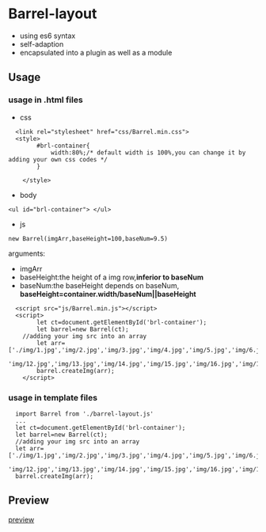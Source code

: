 # Barrel-layout
* using es6 syntax
* self-adaption
* encapsulated into a plugin as well as a module

## Usage
### usage in .html files
* css
```
  <link rel="stylesheet" href="css/Barrel.min.css">
  <style>
		#brl-container{
			width:80%;/* default width is 100%,you can change it by adding your own css codes */
		}
		
	</style>
```
* body
```
<ul id="brl-container">	</ul>
```
* js

```
new Barrel(imgArr,baseHeight=100,baseNum=9.5)
```
arguments:
* imgArr
* baseHeight:the height of a img row,**inferior to baseNum**
* baseNum:the baseHeight depends on baseNum, **baseHeight=container.width/baseNum||baseHeight**
```
  <script src="js/Barrel.min.js"></script>
  <script>
		let ct=document.getElementById('brl-container');
		let barrel=new Barrel(ct);
    //adding your img src into an array
		let arr=['./img/1.jpg','img/2.jpg','img/3.jpg','img/4.jpg','img/5.jpg','img/6.jpg','img/7.jpg','img/8.jpg','img/9.jpg','img/10.jpg','img/11.jpg',
		'img/12.jpg','img/13.jpg','img/14.jpg','img/15.jpg','img/16.jpg','img/17.jpg','img/18.jpg','img/19.jpg','img/20.jpg','img/21.jpg'];
		barrel.createImg(arr);
	</script>
```
### usage in template files
```
  import Barrel from './barrel-layout.js'
  ...
  let ct=document.getElementById('brl-container');
  let barrel=new Barrel(ct);
  //adding your img src into an array
  let arr=['./img/1.jpg','img/2.jpg','img/3.jpg','img/4.jpg','img/5.jpg','img/6.jpg','img/7.jpg','img/8.jpg','img/9.jpg','img/10.jpg','img/11.jpg',
  'img/12.jpg','img/13.jpg','img/14.jpg','img/15.jpg','img/16.jpg','img/17.jpg','img/18.jpg','img/19.jpg','img/20.jpg','img/21.jpg'];
  barrel.createImg(arr);
```
## Preview
[preview](http://htmlpreview.github.io/?https://github.com/variinlkt/barrel-layout/blob/master/barrel.html)
